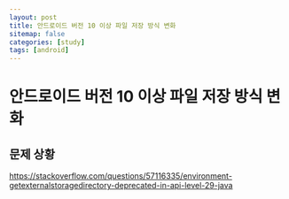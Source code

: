 ```yaml
---
layout: post
title: 안드로이드 버전 10 이상 파일 저장 방식 변화 
sitemap: false
categories: [study]
tags: [android]
---
```


# 안드로이드 버전 10 이상 파일 저장 방식 변화 

## 문제 상황


https://stackoverflow.com/questions/57116335/environment-getexternalstoragedirectory-deprecated-in-api-level-29-java
